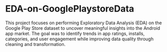 # EDA-on-GooglePlaystoreData
This project focuses on performing Exploratory Data Analysis (EDA) on the Google Play Store dataset to uncover meaningful insights into the Android app market. The goal was to identify trends in app ratings, installs, categories, and user engagement while improving data quality through cleaning and transformation.
